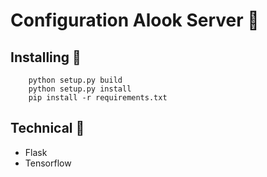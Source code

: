 Configuration Alook Server 🐶
=====

Installing 🎯
----------

```text
    python setup.py build
    python setup.py install
    pip install -r requirements.txt
```
Technical 📱
------------
* Flask
* Tensorflow

